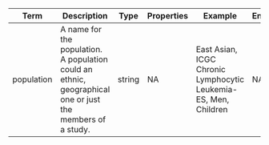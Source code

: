 |Term | Description | Type | Properties | Example | Enum|
| ---| ---| ---| ---| ---| --- |
| population | A name for the population. A population could an ethnic, geographical one or just the members of a study. | string | NA | East Asian, ICGC Chronic Lymphocytic Leukemia-ES, Men, Children | NA|

